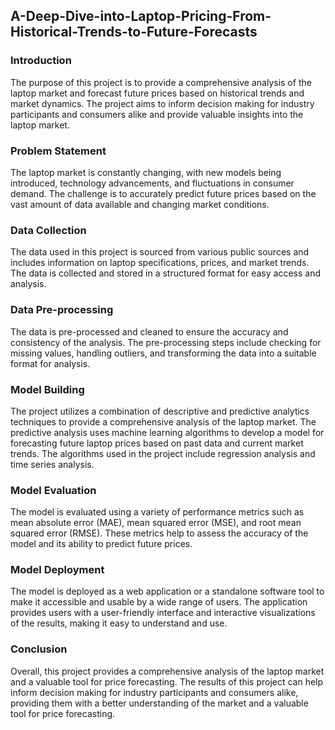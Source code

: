 ## A-Deep-Dive-into-Laptop-Pricing-From-Historical-Trends-to-Future-Forecasts

### Introduction
The purpose of this project is to provide a comprehensive analysis of the laptop market and forecast future prices based on historical trends and market dynamics. The project aims to inform decision making for industry participants and consumers alike and provide valuable insights into the laptop market.

### Problem Statement
The laptop market is constantly changing, with new models being introduced, technology advancements, and fluctuations in consumer demand. The challenge is to accurately predict future prices based on the vast amount of data available and changing market conditions.

### Data Collection
The data used in this project is sourced from various public sources and includes information on laptop specifications, prices, and market trends. The data is collected and stored in a structured format for easy access and analysis.

### Data Pre-processing
The data is pre-processed and cleaned to ensure the accuracy and consistency of the analysis. The pre-processing steps include checking for missing values, handling outliers, and transforming the data into a suitable format for analysis.

### Model Building
The project utilizes a combination of descriptive and predictive analytics techniques to provide a comprehensive analysis of the laptop market. The predictive analysis uses machine learning algorithms to develop a model for forecasting future laptop prices based on past data and current market trends. The algorithms used in the project include regression analysis and time series analysis.

### Model Evaluation
The model is evaluated using a variety of performance metrics such as mean absolute error (MAE), mean squared error (MSE), and root mean squared error (RMSE). These metrics help to assess the accuracy of the model and its ability to predict future prices.

### Model Deployment
The model is deployed as a web application or a standalone software tool to make it accessible and usable by a wide range of users. The application provides users with a user-friendly interface and interactive visualizations of the results, making it easy to understand and use.

### Conclusion
Overall, this project provides a comprehensive analysis of the laptop market and a valuable tool for price forecasting. The results of this project can help inform decision making for industry participants and consumers alike, providing them with a better understanding of the market and a valuable tool for price forecasting.

